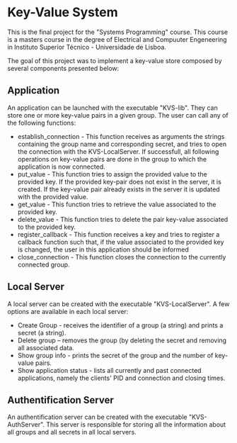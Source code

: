 # Key-Value System

This is the final project for the "Systems Programming" course. This course is a masters course in the degree of Electrical and Compuuter Engeneering in Instituto Superior Técnico - Universidade de Lisboa.

The goal of this project was to implement a key-value store composed by several components presented below:



## Application

An application can be launched with the executable "KVS-lib". They can store one or more key-value pairs in a given group. The user can call any of the following functions:
* establish_connection - This function receives as arguments the strings containing the group name and corresponding secret, and tries to open the connection with the KVS-LocalServer. If successfull, all following operations on key-value pairs are done in the group to which the application is now connected.
* put_value - This function tries to assign the provided value to the provided key. If the provided key-pair does not exist in the server, it is created. If the key-value pair already exists in the server it is updated with the provided value.
* get_value - This function tries to retrieve the value associated to the provided key.
* delete_value - This function tries to delete the pair key-value associated to the provided key.
* register_callback - This function receives a key and tries to register a callback function such that, if the value associated to the provided key is changed, the user in this application should be informed
* close_connection - This function closes the connection to the currently connected group.

## Local Server

A local server can be created with the executable "KVS-LocalServer". A few options are available in each local server:
* Create Group - receives the identifier of a group (a string) and prints a secret (a string).
* Delete group – removes the group (by deleting the secret and removing all associated data.
* Show group info - prints the secret of the group and the number of key-value pairs.
* Show application status - lists all currently and past connected applications, namely the clients' PID and connection and closing times.

## Authentification Server

An authentification server can be created with the executable "KVS-AuthServer". This server is responsible for storing all the information about all groups and all secrets in all local servers.

